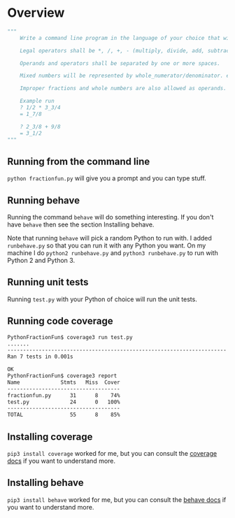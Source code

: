 # Overview

```Python
"""
    Write a command line program in the language of your choice that will take operations on fractions as an input and produce a fractional result.

    Legal operators shall be *, /, +, - (multiply, divide, add, subtract).

    Operands and operators shall be separated by one or more spaces.

    Mixed numbers will be represented by whole_numerator/denominator. e.g. "3_1/4".

    Improper fractions and whole numbers are also allowed as operands.

    Example run
    ? 1/2 * 3_3/4
    = 1_7/8

    ? 2_3/8 + 9/8
    = 3_1/2
"""
```

## Running from the command line

`python fractionfun.py` will give you a prompt and you can type stuff.

## Running behave

Running the command `behave` will do something interesting. If you don't have `behave` then see the section Installing behave.

Note that running `behave` will pick a random Python to run with. I added `runbehave.py` so that you can run it with any Python you want. On my machine I do `python2 runbehave.py` and `python3 runbehave.py` to run with Python 2 and Python 3.

## Running unit tests

Running `test.py` with your Python of choice will run the unit tests.

## Running code coverage

```sh
PythonFractionFun$ coverage3 run test.py
.......
----------------------------------------------------------------------
Ran 7 tests in 0.001s

OK
PythonFractionFun$ coverage3 report
Name             Stmts   Miss  Cover
------------------------------------
fractionfun.py      31      8    74%
test.py             24      0   100%
------------------------------------
TOTAL               55      8    85%
```

## Installing coverage

`pip3 install coverage` worked for me, but you can consult the [coverage docs](https://coverage.readthedocs.io/en/v4.5.x/) if you want to understand more.

## Installing behave

`pip3 install behave` worked for me, but you can consult the [behave docs](https://behave.readthedocs.io/en/latest/) if you want to understand more.